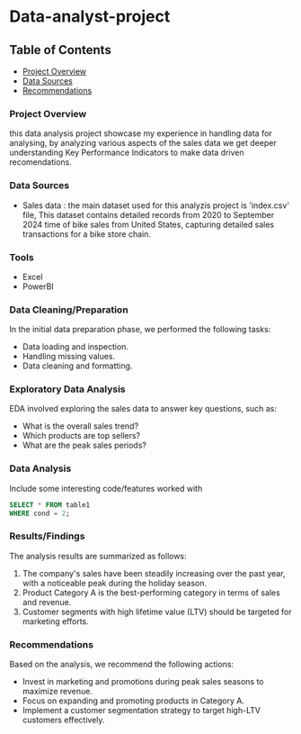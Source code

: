 # Data-analyst-project

## Table of Contents

- [Project Overview](#project-overview)
- [Data Sources](#data-sources)
- [Recommendations](#recommendations)
  
### Project Overview

this data analysis project showcase my experience in handling data for analysing, by analyzing various aspects of the sales data we get deeper understanding Key Performance Indicators to make data driven recomendations.

### Data Sources

- Sales data : the main dataset used for this analyzis project is 'index.csv' file, This dataset contains detailed records from 2020 to September 2024 time of bike sales from United States, capturing detailed sales transactions for a bike store chain.
  
### Tools
- Excel 
- PowerBI

### Data Cleaning/Preparation

In the initial data preparation phase, we performed the following tasks:
- Data loading and inspection.
- Handling missing values.
- Data cleaning and formatting.

### Exploratory Data Analysis

EDA involved exploring the sales data to answer key questions, such as:

- What is the overall sales trend?
- Which products are top sellers?
- What are the peak sales periods?
### Data Analysis

Include some interesting code/features worked with

```sql
SELECT * FROM table1
WHERE cond = 2;
```

### Results/Findings

The analysis results are summarized as follows:
1. The company's sales have been steadily increasing over the past year, with a noticeable peak during the holiday season.
2. Product Category A is the best-performing category in terms of sales and revenue.
3. Customer segments with high lifetime value (LTV) should be targeted for marketing efforts.

### Recommendations

Based on the analysis, we recommend the following actions:
- Invest in marketing and promotions during peak sales seasons to maximize revenue.
- Focus on expanding and promoting products in Category A.
- Implement a customer segmentation strategy to target high-LTV customers effectively.
